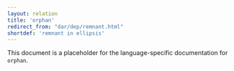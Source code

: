 ```yaml
---
layout: relation
title: 'orphan'
redirect_from: "dar/dep/remnant.html"
shortdef: 'remnant in ellipsis'
---
```


This document is a placeholder for the language-specific documentation
for `orphan`.
